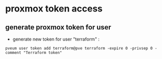 # proxmox token access

## generate proxmox token for user

- generate new token for user "terraform" :
```
pveum user token add terraform@pve terraform -expire 0 -privsep 0 -comment "Terraform token"
```
